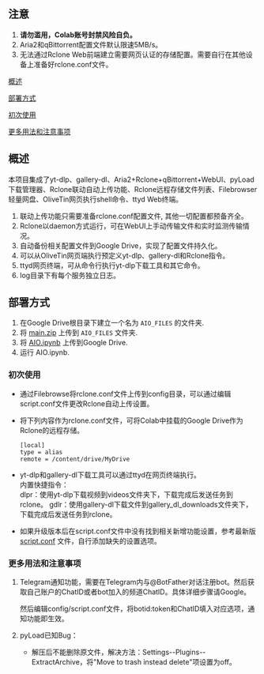 ## 注意

 1. **请勿滥用，Colab账号封禁风险自负。**
 2. Aria2和qBittorrent配置文件默认限速5MB/s。
 3. 无法通过Rclone Web前端建立需要网页认证的存储配置。需要自行在其他设备上准备好rclone.conf文件。

[概述](#概述)

[部署方式](#部署方式)

[初次使用](#初次使用)  

[更多用法和注意事项](#更多用法和注意事项)  

## 概述

本项目集成了yt-dlp、gallery-dl、Aria2+Rclone+qBittorrent+WebUI、pyLoad下载管理器、Rclone联动自动上传功能、Rclone远程存储文件列表、Filebrowser轻量网盘、OliveTin网页执行shell命令、ttyd Web终端。

 1. 联动上传功能只需要准备rclone.conf配置文件, 其他一切配置都预备齐全。
 2. Rclone以daemon方式运行，可在WebUI上手动传输文件和实时监测传输情况。
 3. 自动备份相关配置文件到Google Drive，实现了配置文件持久化。
 4. 可以从OliveTin网页端执行预定义yt-dlp、gallery-dl和Rclone指令。
 5. ttyd网页终端，可从命令行执行yt-dlp下载工具和其它命令。
 6. log目录下有每个服务独立日志。

## 部署方式

 1. 在Google Drive根目录下建立一个名为 <code>AIO_FILES</code> 的文件夹.
 2. 将 [main.zip](https://github.com/wy580477/Leech-AIO-APP-EX/archive/refs/heads/Colab.zip) 上传到 <code>AIO_FILES</code> 文件夹.
 3. 将 [AIO.ipynb](https://github.com/wy580477/Leech-AIO-APP-EX/raw/Colab/AIO.ipynb) 上传到Google Drive.
 4. 运行 AIO.ipynb.

### 初次使用

- 通过Filebrowse将rclone.conf文件上传到config目录，可以通过编辑script.conf文件更改Rclone自动上传设置。
- 将下列内容作为rclone.conf文件，可将Colab中挂载的Google Drive作为Rclone的远程存储。

      [local]
      type = alias
      remote = /content/drive/MyDrive

- yt-dlp和gallery-dl下载工具可以通过ttyd在网页终端执行。    
    内置快捷指令：  
    dlpr：使用yt-dlp下载视频到videos文件夹下，下载完成后发送任务到rclone。 
    gdlr：使用gallery-dl下载文件到gallery_dl_downloads文件夹下，下载完成后发送任务到rclone。  

- 如果升级版本后在script.conf文件中没有找到相关新增功能设置，参考最新版 [script.conf](https://github.com/wy580477/Leech-AIO-APP-EX/blob/Colab/content/script.conf) 文件，自行添加缺失的设置选项。

### 更多用法和注意事项

 1. Telegram通知功能，需要在Telegram内与@BotFather对话注册bot。然后获取自己账户的ChatID或者bot加入的频道ChatID。具体详细步骤请Google。
 
    然后编辑config/script.conf文件，将botid:token和ChatID填入对应选项，通知功能即生效。

 2. pyLoad已知Bug：
    - 解压后不能删除原文件，解决方法：Settings--Plugins--ExtractArchive，将"Move to trash instead delete"项设置为off。
